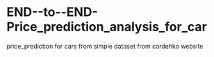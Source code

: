 # END--to--END-Price_prediction_analysis_for_car
price_prediction for cars from simple dataset from cardehko website
